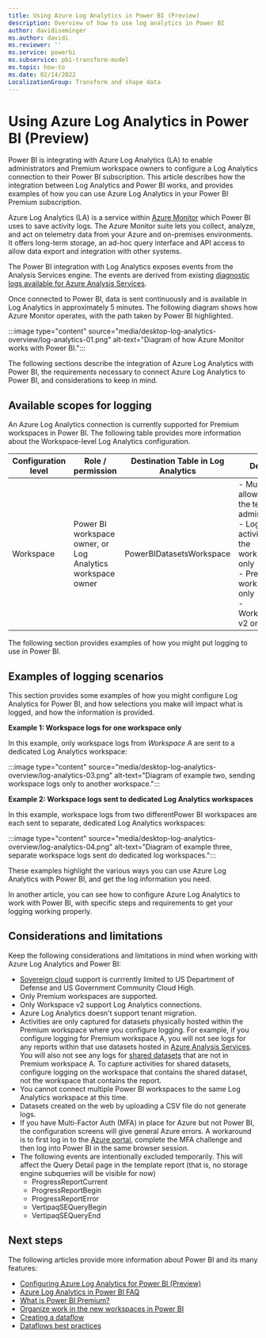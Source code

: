 ```yaml
---
title: Using Azure Log Analytics in Power BI (Preview)
description: Overview of how to use log analytics in Power BI
author: davidiseminger
ms.author: davidi
ms.reviewer: ''
ms.service: powerbi
ms.subservice: pbi-transform-model
ms.topic: how-to
ms.date: 02/14/2022
LocalizationGroup: Transform and shape data
---
```

# Using Azure Log Analytics in Power BI (Preview)

Power BI is integrating with Azure Log Analytics (LA) to enable administrators and Premium workspace owners to configure a Log Analytics connection to their Power BI subscription. This article describes how the integration between Log Analytics and Power BI works, and provides examples of how you can use Azure Log Analytics in your Power BI Premium subscription. 

Azure Log Analytics (LA) is a service within [Azure Monitor](https://azure.microsoft.com/services/monitor/) which Power BI uses to save activity logs. The Azure Monitor suite lets you collect, analyze, and act on telemetry data from your Azure and on-premises environments. It offers long-term storage, an ad-hoc query interface and API access to allow data export and integration with other systems. 

The Power BI integration with Log Analytics exposes events from the Analysis Services engine. The events are derived from existing [diagnostic logs available for Azure Analysis Services](/azure/analysis-services/analysis-services-logging). 

Once connected to Power BI, data is sent continuously and is available in Log Analytics in approximately 5 minutes. The following diagram shows how Azure Monitor operates, with the path taken by Power BI highlighted.

:::image type="content" source="media/desktop-log-analytics-overview/log-analytics-01.png" alt-text="Diagram of how Azure Monitor works with Power BI.":::

The following sections describe the integration of Azure Log Analytics with Power BI, the requirements necessary to connect Azure Log Analytics to Power BI, and considerations to keep in mind.


## Available scopes for logging

An Azure Log Analytics connection is currently supported for Premium workspaces in Power BI. The following table provides more information about the Workspace-level Log Analytics configuration.


|**Configuration level**  |**Role / permission**  |**Destination Table in Log Analytics**  |**Details**  |
|---------|---------|---------|---------|
|Workspace     |Power BI workspace owner, or Log Analytics workspace owner     |PowerBIDatasetsWorkspace  |- Must be allowed by the tenant administrator<br>- Logs activity from the workspace only<br>- Premium workspaces only<br>- Workspace v2 only |

The following section provides examples of how you might put logging to use in Power BI.

## Examples of logging scenarios

This section provides some examples of how you might configure Log Analytics for Power BI, and how selections you make will impact what is logged, and how the information is provided.

**Example 1: Workspace logs for one workspace only**

In this example, only workspace logs from *Workspace A* are sent to a dedicated Log Analytics workspace:

:::image type="content" source="media/desktop-log-analytics-overview/log-analytics-03.png" alt-text="Diagram of example two, sending workspace logs only to another workspace.":::

**Example 2: Workspace logs sent to dedicated Log Analytics workspaces**

In this example, workspace logs from two differentPower BI workspaces are each sent to separate, dedicated Log Analytics workspaces:

:::image type="content" source="media/desktop-log-analytics-overview/log-analytics-04.png" alt-text="Diagram of example three, separate workspace logs sent do dedicated log workspaces.":::

These examples highlight the various ways you can use Azure Log Analytics with Power BI, and get the log information you need.

In another article, you can see how to configure Azure Log Analytics to work with Power BI, with specific steps and requirements to get your logging working properly.


## Considerations and limitations
Keep the following considerations and limitations in mind when working with Azure Log Analytics and Power BI:

* [Sovereign cloud](https://powerbi.microsoft.com/clouds/) support is currrently limited to US Department of Defense and US Government Community Cloud High.
* Only Premium workspaces are supported.
* Only Workspace v2 support Log Analytics connections.
* Azure Log Analytics doesn't support tenant migration.
* Activities are only captured for datasets physically hosted within the Premium workspace where you configure logging. For example, if you configure logging for Premium workspace A, you will not see logs for any reports within that use datasets hosted in [Azure Analysis Services](https://azure.microsoft.com/services/analysis-services/#overview). You will also not see any logs for [shared datasets](../../connect-data/service-datasets-share.md) that are not in Premium workspace A. To capture activities for shared datasets, configure logging on the workspace that contains the shared dataset, not the workspace that contains the report.
* You cannot connect multiple Power BI workspaces to the same Log Analytics workspace at this time. 
* Datasets created on the web by uploading a CSV file do not generate logs.
* If you have Multi-Factor Auth (MFA) in place for Azure but not Power BI, the configuration screens will give general Azure errors. A workaround is to first log in to the [Azure portal](https://portal.azure.com), complete the MFA challenge and then log into Power BI in the same browser session.
* The following events are intentionally excluded temporarily. This will affect the Query Detail page in the template report (that is, no storage engine subqueries will be visible for now)
  * ProgressReportCurrent
  * ProgressReportBegin
  * ProgressReportError
  * VertipaqSEQueryBegin
  * VertipaqSEQueryEnd


## Next steps
The following articles provide more information about Power BI and its many features:

* [Configuring Azure Log Analytics for Power BI (Preview)](desktop-log-analytics-configure.md)
* [Azure Log Analytics in Power BI FAQ](desktop-log-analytics-faq.md)
* [What is Power BI Premium?](../../enterprise/service-premium-what-is.md)
* [Organize work in the new workspaces in Power BI](../../collaborate-share/service-new-workspaces.md)
* [Creating a dataflow](../dataflows/dataflows-create.md)
* [Dataflows best practices](../dataflows/dataflows-best-practices.md)
